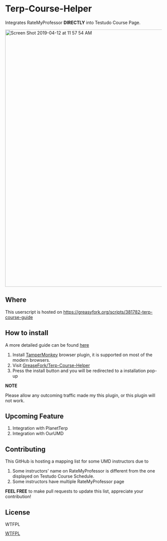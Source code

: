 # Terp-Course-Helper

Integrates RateMyProfessor **DIRECTLY** into Testudo Course Page.

<img width="824" alt="Screen Shot 2019-04-12 at 11 57 54 AM" src="https://user-images.githubusercontent.com/4535844/56050584-46363000-5d1a-11e9-876c-5a8e6b2bdd14.png">

## Where

This userscript is hosted on <a href="https://greasyfork.org/scripts/381782-terp-course-helper" target="_blank">https://greasyfork.org/scripts/381782-terp-course-guide</a>

## How to install

A more detailed guide can be found <a href="https://greasyfork.org/" target="_blank">here</a>

1. Install <a href="https://tampermonkey.net/" target="_blank">TamperMonkey</a> browser plugin, it is supported on most of the modern browsers.
2. Visit <a href="https://greasyfork.org/scripts/381782-terp-course-guide" target="_blank">GreaseFork/Terp-Course-Helper</a>
3. Press the install button and you will be redirected to a installation pop-up

**NOTE**

Please allow any outcoming traffic made my this plugin, or this plugin will not work.

## Upcoming Feature

1. Integration with PlanetTerp
2. Integration with OurUMD

## Contributing

This GitHub is hosting a mapping list for some UMD instructors due to

1. Some instructors' name on RateMyProfessor is different from the one displayed on Testudo Course Schedule.
2. Some instructors have multiple RateMyProfessor page

**FEEL FREE** to make pull requests to update this list, appreciate your contribution!

## License

<a href="http://www.wtfpl.net/"><img src="http://www.wtfpl.net/wp-content/uploads/2012/12/wtfpl-badge-4.png" width="80" height="15" alt="WTFPL" /></a>
       
[WTFPL](http://www.wtfpl.net/)
